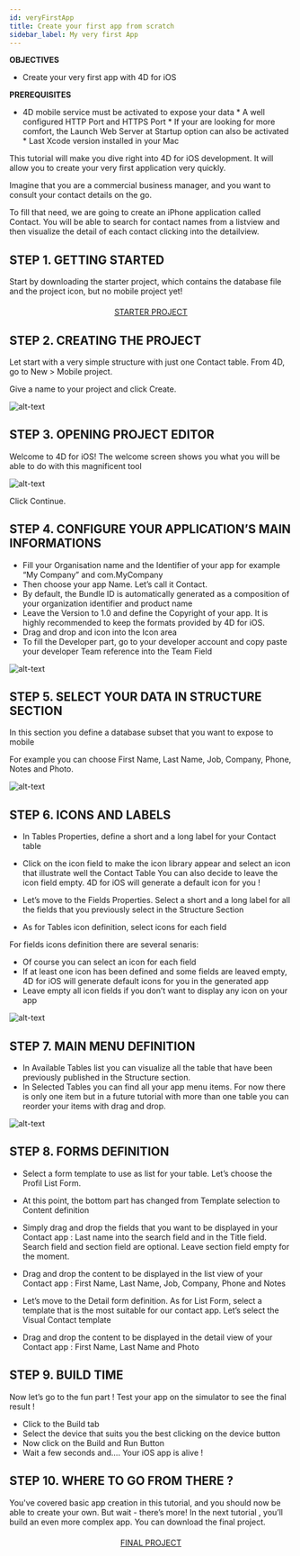 ```yaml
---
id: veryFirstApp
title: Create your first app from scratch
sidebar_label: My very first App
---
```



<div class = "objectives">
<b>OBJECTIVES</b>

* Create your very first app with 4D for iOS
</div>

<div class = "prerequisites">
<b>PREREQUISITES</b>

* 4D mobile service must be activated to expose your data * A well configured HTTP Port and HTTPS Port * If your are looking for more comfort, the Launch Web Server at Startup option can also be activated * Last Xcode version installed in your Mac </div> 

This tutorial will make you dive right into 4D for iOS development. It will allow you to create your very first application very quickly.

Imagine that you are a commercial business manager, and you want to consult your contact details on the go.

To fill that need, we are going to create an iPhone application called Contact. You will be able to search for contact names from a listview and then visualize the detail of each contact clicking into the detailview.

## STEP 1. GETTING STARTED

Start by downloading the starter project, which contains the database file and the project icon, but no mobile project yet!

<div style="text-align: center; margin-top: 20px">
  
<a class="button"
href="../contactDemoApp/ContactStarter.zip">STARTER PROJECT</a>
</div>

## STEP 2. CREATING THE PROJECT

Let start with a very simple structure with just one Contact table. From 4D, go to New > Mobile project.

Give a name to your project and click Create.

![alt-text](assets/CreateYourAppFromScratch/Project-creation-4D-for-iOS.png)

## STEP 3. OPENING PROJECT EDITOR

Welcome to 4D for iOS! The welcome screen shows you what you will be able to do with this magnificent tool 

![alt-text](assets/CreateYourAppFromScratch/Welcome-Screen-4D-for-iOS.png)

Click Continue.

## STEP 4. CONFIGURE YOUR APPLICATION’S MAIN INFORMATIONS

* Fill your Organisation name and the Identifier of your app for example “My Company” and com.MyCompany
* Then choose your app Name. Let’s call it Contact.
* By default, the Bundle ID is automatically generated as a composition of your organization identifier and product name
* Leave the Version to 1.0 and define the Copyright of your app. It is highly recommended to keep the formats provided by 4D for iOS.
* Drag and drop and icon into the Icon area
* To fill the Developer part, go to your developer account and copy paste your developer Team reference into the Team Field

![alt-text](assets/CreateYourAppFromScratch/Contact-app-general-section-4D-for-iOS.png)

## STEP 5. SELECT YOUR DATA IN STRUCTURE SECTION

In this section you define a database subset that you want to expose to mobile

For example you can choose First Name, Last Name, Job, Company, Phone, Notes and Photo.

![alt-text](assets/CreateYourAppFromScratch/Contact-app-structure-section-4D-for-iOS.png)

## STEP 6. ICONS AND LABELS

* In Tables Properties, define a short and a long label for your Contact table
* Click on the icon field to make the icon library appear and select an icon that illustrate well the Contact Table You can also decide to leave the icon field empty. 4D for iOS will generate a default icon for you !

* Let’s move to the Fields Properties. Select a short and a long label for all the fields that you previously select in the Structure Section

* As for Tables icon definition, select icons for each field

For fields icons definition there are several senaris:

* Of course you can select an icon for each field
* If at least one icon has been defined and some fields are leaved empty, 4D for iOS will generate default icons for you in the generated app
* Leave empty all icon fields if you don’t want to display any icon on your app

![alt-text](assets/CreateYourAppFromScratch/Contact-app-icons-labels-section-4D-for-iOS.png)

## STEP 7. MAIN MENU DEFINITION

* In Available Tables list you can visualize all the table that have been previously published in the Structure section.
* In Selected Tables you can find all your app menu items. For now there is only one item but in a future tutorial with more than one table you can reorder your items with drag and drop.

![alt-text](assets/CreateYourAppFromScratch/Contact-app-main-menu-section-4D-for-iOS.png)

## STEP 8. FORMS DEFINITION

* Select a form template to use as list for your table. Let’s choose the Profil List Form.

* At this point, the bottom part has changed from Template selection to Content definition

* Simply drag and drop the fields that you want to be displayed in your Contact app : Last name into the search field and in the Title field. Search field and section field are optional. Leave section field empty for the moment.

* Drag and drop the content to be displayed in the list view of your Contact app : First Name, Last Name, Job, Company, Phone and Notes

* Let’s move to the Detail form definition. As for List Form, select a template that is the most suitable for our contact app. Let’s select the Visual Contact template

* Drag and drop the content to be displayed in the detail view of your Contact app : First Name, Last Name and Photo

## STEP 9. BUILD TIME

Now let’s go to the fun part ! Test your app on the simulator to see the final result !

* Click to the Build tab
* Select the device that suits you the best clicking on the device button
* Now click on the Build and Run Button
* Wait a few seconds and…. Your iOS app is alive !

## STEP 10. WHERE TO GO FROM THERE ?

You've covered basic app creation in this tutorial, and you should now be able to create your own. But wait - there’s more! In the next tutorial , you’ll build an even more complex app. You can download the final project.

<div style="text-align: center; margin-top: 20px">
  
<a class="button"
href="../contactDemoApp/ContactFinal.zip">FINAL PROJECT</a>
</div>